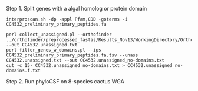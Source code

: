 Step 1. Split genes with a algal homolog or protein domain 

```
interproscan.sh -dp -appl Pfam,CDD -goterms -i CC4532_preliminary_primary_peptides.fa

perl collect_unassigned.pl --orthofinder ../orthofinder/preprocessed_fastas/Results_Nov13/WorkingDirectory/Orthogroups.txt --out CC4532.unassigned.txt
perl filter_genes_w_domains.pl --ips CC4532_preliminary_primary_peptides.fa.tsv --unass CC4532.unassigned.txt --out CC4532.unassigned_no-domains.txt
cut -c 15- CC4532.unassigned_no-domains.txt > CC4532.unassigned_no-domains.f.txt
```


Step 2. Run phyloCSF on 8-species cactus WGA

